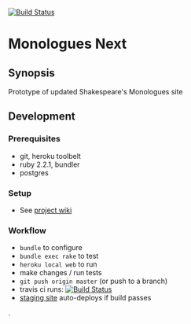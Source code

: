 [![Build Status](https://travis-ci.org/bfaloona/mono-next.svg?branch=master)](https://travis-ci.org/bfaloona/mono-next)

Monologues Next
===============

Synopsis
--------

Prototype of updated Shakespeare's Monologues site

Development
----------

### Prerequisites
   - git, heroku toolbelt
   - ruby 2.2.1, bundler
   - postgres

### Setup
 - See [project wiki](https://github.com/bfaloona/mono-next/wiki)

### Workflow
 - `bundle` to configure
 - `bundle exec rake` to test
 - `heroku local web` to run
 - make changes / run tests
 - `git push origin master` (or push to a branch)
 - travis ci runs:  [![Build Status](https://travis-ci.org/bfaloona/mono-next.svg?branch=master)](https://travis-ci.org/bfaloona/mono-next)
 - [staging site](https://mono-next.herokuapp.com/) auto-deploys if build passes
 



.